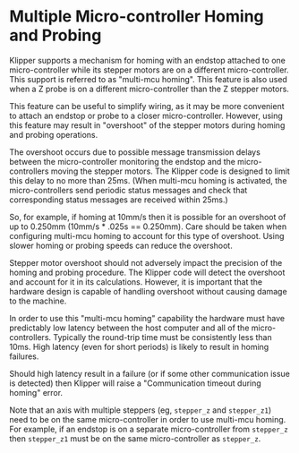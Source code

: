 # Multiple Micro-controller Homing and Probing

Klipper supports a mechanism for homing with an endstop attached to
one micro-controller while its stepper motors are on a different
micro-controller. This support is referred to as "multi-mcu
homing". This feature is also used when a Z probe is on a different
micro-controller than the Z stepper motors.

This feature can be useful to simplify wiring, as it may be more
convenient to attach an endstop or probe to a closer micro-controller.
However, using this feature may result in "overshoot" of the stepper
motors during homing and probing operations.

The overshoot occurs due to possible message transmission delays
between the micro-controller monitoring the endstop and the
micro-controllers moving the stepper motors. The Klipper code is
designed to limit this delay to no more than 25ms. (When multi-mcu
homing is activated, the micro-controllers send periodic status
messages and check that corresponding status messages are received
within 25ms.)

So, for example, if homing at 10mm/s then it is possible for an
overshoot of up to 0.250mm (10mm/s * .025s == 0.250mm). Care should be
taken when configuring multi-mcu homing to account for this type of
overshoot. Using slower homing or probing speeds can reduce the
overshoot.

Stepper motor overshoot should not adversely impact the precision of
the homing and probing procedure. The Klipper code will detect the
overshoot and account for it in its calculations. However, it is
important that the hardware design is capable of handling overshoot
without causing damage to the machine.

In order to use this "multi-mcu homing" capability the hardware must
have predictably low latency between the host computer and all of the
micro-controllers. Typically the round-trip time must be consistently
less than 10ms. High latency (even for short periods) is likely to
result in homing failures.

Should high latency result in a failure (or if some other
communication issue is detected) then Klipper will raise a
"Communication timeout during homing" error.

Note that an axis with multiple steppers (eg, `stepper_z` and
`stepper_z1`) need to be on the same micro-controller in order to use
multi-mcu homing. For example, if an endstop is on a separate
micro-controller from `stepper_z` then `stepper_z1` must be on the
same micro-controller as `stepper_z`.
